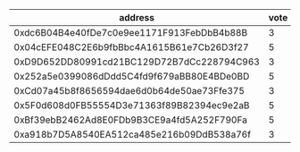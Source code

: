 address|vote|timestamp|signature
---|---|---|---
0xdc6B04B4e40fDe7c0e9ee1171F913FebDbB4b88B|3|1612271456|0x1077cf5dfa0754102e213109ccb069a24253916abebf1071272e94ec38e1762e4825ca3a22d7eea96cfa6e6630e1aead11b47f5027b4ce18c2f4fd664a3bff561c
0x04cEFE048C2E6b9fbBbc4A1615B61e7Cb26D3f27|5|1612271523|0xb38dce6f1940d5956e2db8bb0786ec8af2bdd6c06773f414005d483c2812634020d6a5bbf6c56d0472ba688354900569d3ebe84db30799383d8d2d8a5c721dc61b
0xD9D652DD80991cd21BC129D72B7dCc228794C963|3|1612274566|0x5806cff9e9da74ec29d4aeb50aec9b57b9a3554fbce5ba631ad291456f9f6437737e707c5c8f69b1ae9b23738f8aa4cad02be2dffe509dc7c0c538b4757128a31b
0x252a5e0399086dDdd5C4fd9f679aBB80E4BDe0BD|5|1612277065|0x6be946241c1c81d20563870e1f275c57ade5f2cdb1089e6da9cc2affa1334dfa633ccacd1454b77efd7bd72f7467a954efe04fa25ee9cc2e1d87da6aa547b4c51b
0xCd07a45b8f8656594dae6d0b64de50ae73Ffe375|3|1612295279|0x2935338026a518006e9ca5e19a898c9b324f559ace80ea49d0bec137af1c1fb218b24dc6b16b597658d6af224cfa405ebd01eb92d27088f881af9c955e413a6e1b
0x5F0d608d0FB55554D3e71363f89B82394ec9e2aB|5|1612299122|0xebd967c44c970a83726df65bec9dac0fed66573a54756342d227f33d617a98fb12119472a920f1a9dce43b77c7b075fad8568375e1ce7722f18b74ad3ea4ad091c
0xBf39ebB2462Ad8E0FDb9B3CE9a4fd5A252F790Fa|5|1612299131|0x68850bb9e48819091adc9545f2029d3a73fbb7a646fbd2dad6de8dd7873f4bb779138c49d2740838e51d043b71d5af890f3ebbf6ccf5e3754ddd5930771798c51c
0xa918b7D5A8540EA512ca485e216b09DdB538a76f|3|1612299460|0xf0c8aefee5beb79b9b7812ff18d47f516a75145057c8651fd6a5a2b409e6d32b4d70ee682b975f1203b3e516f6e57451d542b849b09ccccae2fae86104c80f121b